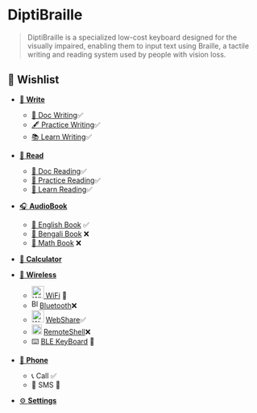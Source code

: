 # DiptiBraille
> DiptiBraille is a specialized low-cost keyboard designed for the visually impaired, enabling them to input text using Braille, a tactile writing and reading system used by people with vision loss.

## 🔮 Wishlist
- [📝 **Write**](#-write)
  - [📄 Doc Writing](#-doc-writing)✅
  - [🖋️ Practice Writing](#-practice-writing)✅
  - [📚 Learn Writing](#-learn-writing)✅
  
- [📖 **Read**](#-read)
  - [📜 Doc Reading](#-doc-reading)✅
  - [📖 Practice Reading](#-practice-reading)✅
  - [📘 Learn Reading](#-learn-reading)✅
  
- [🎧 **AudioBook**](#-audiobook)
  - [📕 English Book](#-english-book) ✅
  - [📙 Bengali Book](#-bengali-book) ❌
  - [📗 Math Book](#-math-book) ❌

- [🧮 **Calculator**](#-calculator)

- [📡 **Wireless**](#-wireless)
  - [<img src="https://camo.githubusercontent.com/e80580d13d9769082fdd40894d586e4c8611da7998068ef2294ba35dd5975b15/68747470733a2f2f662e636c6f75642e6769746875622e636f6d2f6173736574732f313036373930372f313733313732342f37353661333561322d363330662d313165332d383732632d3936323166666364623830322e706e67" alt="WiFi Icon" width="24" height="24"> WiFi](#-wifi) 🔄
  - [<img src="https://static-00.iconduck.com/assets.00/bluetooth-icon-1365x2048-1dbwtuc9.png" alt="Bluetooth Icon" width="16" height="17">Bluetooth](#-bluetooth)❌
  - <img src="https://dbservices.com/assets/article/2019/10/filemaker-cloud-1.png" alt="WebShare Icon" width="24" height="24"> [WebShare](#-webshare)✅ 
  - <img src="https://www.unifiedremote.com/remotes/raw/unifiedremote_remotes_master/main_command/icon_hires.png" alt="RemoteShell Icon" width="20" height="20"> [RemoteShell](#-remoteshell)❌
  - ⌨️ [BLE KeyBoard](#-ble-keyboard) 🔄

- [📱 **Phone**](#-phone)
  - 📞 Call ✅
  - 💬 SMS 🔄

- [⚙️ **Settings**](#-settings)
